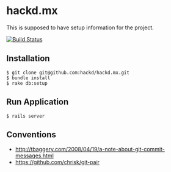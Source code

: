 hackd.mx
========

This is supposed to have setup information for the project.

[![Build Status](https://travis-ci.org/hackd/hackd.mx.png)](https://travis-ci.org/hackd/hackd.mx)

## Installation

```
$ git clone git@github.com:hackd/hackd.mx.git 
$ bundle install
$ rake db:setup
```

## Run Application

```
$ rails server
```

## Conventions

* http://tbaggery.com/2008/04/19/a-note-about-git-commit-messages.html
* https://github.com/chrisk/git-pair

